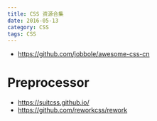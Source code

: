 ```yaml
---
title: CSS 资源合集
date: 2016-05-13
category: CSS
tags: CSS
---
```


- https://github.com/jobbole/awesome-css-cn

# Preprocessor
- https://suitcss.github.io/
- https://github.com/reworkcss/rework
